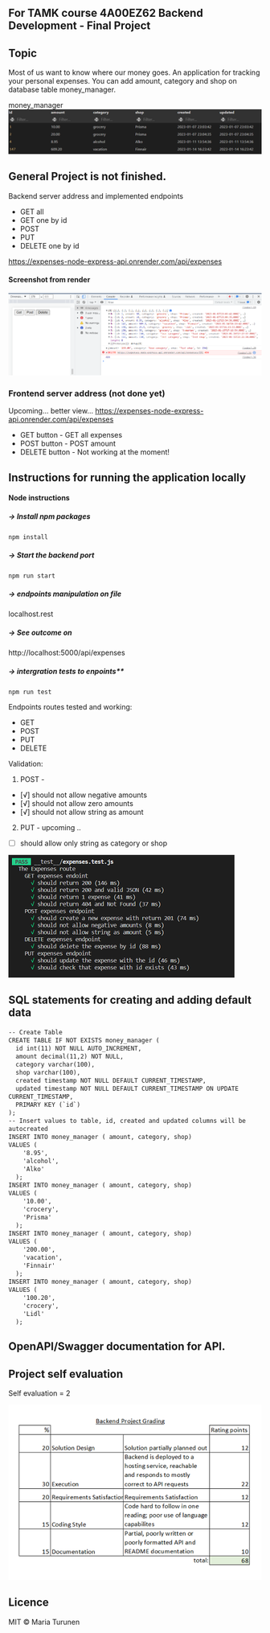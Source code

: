 ## For TAMK course 4A00EZ62 Backend Development - Final Project

## Topic

Most of us want to know where our money goes. An application for tracking your personal expenses.
You can add amount, category and shop on database table money_manager.

money_manager
![image](./images/money_manager-table.png)


## General Project is not finished.

Backend server address and implemented endpoints
+ GET all
+ GET one by id
+ POST
+ PUT
+ DELETE one by id

https://expenses-node-express-api.onrender.com/api/expenses

#### Screenshot from render

![image](./images/onrender-screen.png)


### Frontend server address (not done yet)

Upcoming... better view...
https://expenses-node-express-api.onrender.com/api/expenses

+ GET button - GET all expenses
+ POST button - POST amount
+ DELETE button - Not working at the moment!

## Instructions for running the application locally

#### Node instructions

##### -> Install npm packages
`npm install`

##### -> Start the backend port
`npm run start`

##### -> endpoints manipulation on file
localhost.rest

##### -> See outcome on
http://localhost:5000/api/expenses

##### -> intergration tests to enpoints**
`npm run test`

Endpoints routes tested and working:
+ GET
+ POST
+ PUT
+ DELETE

Validation:
1. POST  -
- [√] should not allow negative amounts
- [√] should not allow zero amounts
- [√] should not allow string as amount
2. PUT - upcoming ..
- [ ] should allow only string as category or shop


![image](./images/test.png)


## SQL statements for creating and adding default data
```
-- Create Table
CREATE TABLE IF NOT EXISTS money_manager (
  id int(11) NOT NULL AUTO_INCREMENT,
  amount decimal(11,2) NOT NULL,
  category varchar(100),
  shop varchar(100),
  created timestamp NOT NULL DEFAULT CURRENT_TIMESTAMP,
  updated timestamp NOT NULL DEFAULT CURRENT_TIMESTAMP ON UPDATE CURRENT_TIMESTAMP,
  PRIMARY KEY (`id`)
);
-- Insert values to table, id, created and updated columns will be autocreated
INSERT INTO money_manager ( amount, category, shop)
VALUES (
    '8.95',
    'alcohol',
    'Alko'
  );
INSERT INTO money_manager ( amount, category, shop)
VALUES (
    '10.00',
    'crocery',
    'Prisma'
  );
INSERT INTO money_manager ( amount, category, shop)
VALUES (
    '200.00',
    'vacation',
    'Finnair'
  );
INSERT INTO money_manager ( amount, category, shop)
VALUES (
    '100.20',
    'crocery',
    'Lidl'
  );

```
## OpenAPI/Swagger documentation for API.


## Project self evaluation

Self evaluation = 2

![image](./images/self-evaluation.png)

## Licence

MIT © Maria Turunen
